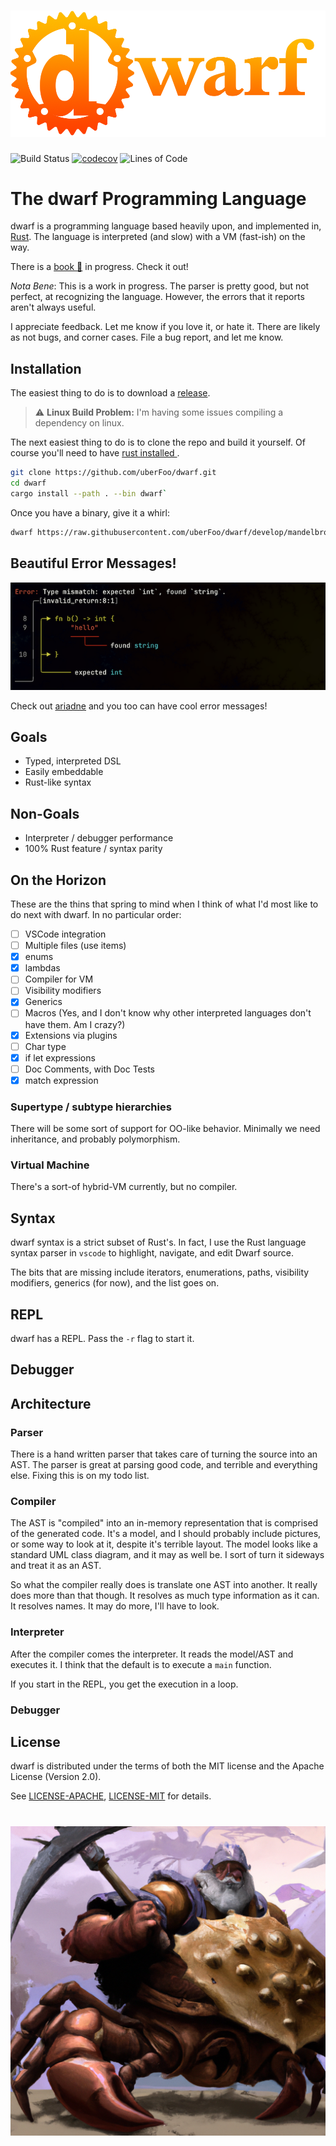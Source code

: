 <h1 align="center"><img width="555" src="doc/art/dwarf_sunburst.png" /></h1>

![Build Status](https://github.com/uberFoo/dwarf/workflows/Test%20and%20Coverage/badge.svg)
[![codecov](https://codecov.io/gh/uberFoo/dwarf/branch/develop/graph/badge.svg?token=D2DEOU0S6E)](https://codecov.io/gh/uberFoo/dwarf)
![Lines of Code](https://tokei.rs/b1/github/uberfoo/dwarf)

# The dwarf Programming Language

dwarf is a programming language based heavily upon, and implemented in, [Rust](https://www.rust-lang.org).
The language is interpreted (and slow) with a VM (fast-ish) on the way.

There is a [book 📒](https://uberfoo.github.io/assets/docs/dwarf/introduction.html) in progress.
Check it out!

*Nota Bene*: This is a work in progress.
The parser is pretty good, but not perfect, at recognizing the language.
However, the errors that it reports aren't always useful.

I appreciate feedback.
Let me know if you love it, or hate it.
There are likely as not bugs, and corner cases.
File a bug report, and let me know.

## Installation

The easiest thing to do is to download a [release](https://github.com/uberFoo/dwarf/releases).

> ⚠️ **Linux Build Problem:** I'm having some issues compiling a dependency on linux.

The next easiest thing to do is to clone the repo and build it yourself.
Of course you'll need to have [rust installed ](https://rustup.rs).

```bash
git clone https://github.com/uberFoo/dwarf.git
cd dwarf
cargo install --path . --bin dwarf`
```


Once you have a binary, give it a whirl:

```bash
dwarf https://raw.githubusercontent.com/uberFoo/dwarf/develop/mandelbrot.tao -- 50
```

## Beautiful Error Messages!
![error](doc/art/error.png)

Check out [ariadne](https://docs.rs/ariadne/latest/ariadne/) and you too can have cool error messages!

## Goals

* Typed, interpreted DSL
* Easily embeddable
* Rust-like syntax

## Non-Goals

* Interpreter / debugger performance
* 100% Rust feature / syntax parity

## On the Horizon

These are the thins that spring to mind when I think of what I'd most like to do next with dwarf.
In no particular order:

- [ ] VSCode integration
- [ ] Multiple files (use items)
- [x] enums
- [x] lambdas
- [ ] Compiler for VM
- [ ] Visibility modifiers
- [x] Generics
- [ ] Macros (Yes, and I don't know why other interpreted languages don't have them. Am I crazy?)
- [x] Extensions via plugins
- [ ] Char type
- [x] if let expressions
- [ ] Doc Comments, with Doc Tests
- [x] match expression

### Supertype / subtype hierarchies

There will be some sort of support for OO-like behavior.
Minimally we need inheritance, and probably polymorphism.

### Virtual Machine

There's a sort-of hybrid-VM currently, but no compiler.

## Syntax

dwarf syntax is a strict subset of Rust's.
In fact, I use the Rust language syntax parser in `vscode` to highlight, navigate, and edit Dwarf source.

The bits that are missing include iterators, enumerations, paths, visibility modifiers, generics (for now), and the list goes on.

## REPL

dwarf has a REPL.
Pass the `-r` flag to start it.

## Debugger

## Architecture

### Parser

There is a hand written parser that takes care of turning the source into an AST.
The parser is great at parsing good code, and terrible and everything else.
Fixing this is on my todo list.

### Compiler

The AST is "compiled" into an in-memory representation that is comprised of the generated code.
It's a model, and I should probably include pictures, or some way to look at it, despite it's terrible layout.
The model looks like a standard UML class diagram, and it may as well be.
I sort of turn it sideways and treat it as an AST.

So what the compiler really does is translate one AST into another.
It really does more than that though.
It resolves as much type information as it can.
It resolves names.
It may do more, I'll have to look.

### Interpreter

After the compiler comes the interpreter.
It reads the model/AST and executes it.
I think that the default is to execute a `main` function.

If you start in the REPL, you get the execution in a loop.

### Debugger

## License

dwarf is distributed under the terms of both the MIT license and the Apache License (Version 2.0).

See [LICENSE-APACHE](LICENSE-APACHE), [LICENSE-MIT](LICENSE-MIT) for details.

<h1 align="center"><img width="555" src="doc/art/cwarf.png" /></h1>